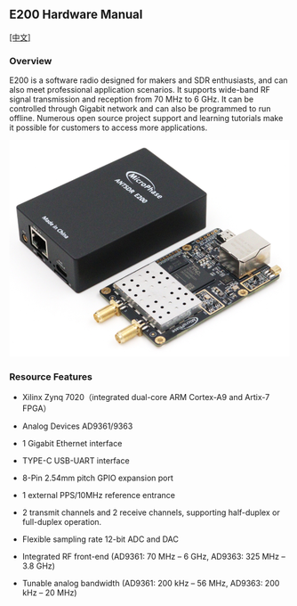 ## E200 Hardware Manual

[[中文]](../../../cn/device_and_usage_manual/ANTSDR_E_Series_Module/ANTSDR_E200_Reference_Manual/AntsdrE200_Reference_Manual_cn.html)

### Overview

E200 is a software radio designed for makers and SDR enthusiasts, and can also meet professional application scenarios. It supports wide-band RF signal transmission and reception from 70 MHz to 6 GHz. It can be controlled through Gigabit network and can also be programmed to run offline. Numerous open source project support and learning tutorials make it possible for customers to access more applications.

![e200](./ANTSDR_E200_Reference_Manual.assets/e200.png)

### Resource Features

- Xilinx Zynq 7020（integrated dual-core ARM Cortex-A9 and Artix-7 FPGA）

- Analog Devices AD9361/9363 

- 1 Gigabit Ethernet interface

- TYPE-C USB-UART interface

- 8-Pin 2.54mm pitch GPIO expansion port

- 1 external PPS/10MHz reference entrance

- 2 transmit channels and 2 receive channels, supporting half-duplex or full-duplex operation.

- Flexible sampling rate 12-bit ADC and DAC

- Integrated RF front-end (AD9361: 70 MHz – 6 GHz, AD9363: 325 MHz – 3.8 GHz)

- Tunable analog bandwidth (AD9361: 200 kHz – 56 MHz, AD9363: 200 kHz – 20 MHz)
